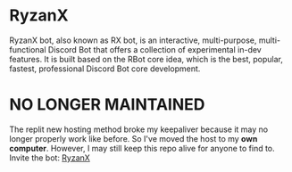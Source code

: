 # RyzanX
RyzanX bot, also known as RX bot, is an interactive, multi-purpose, multi-functional Discord Bot that offers a collection of experimental in-dev features. It is built based on the RBot core idea, which is the best, popular, fastest, professional Discord Bot core development. 
# NO LONGER MAINTAINED
The replit new hosting method broke my keepaliver because it may no longer properly work like before. So I've moved the host to my **own computer**. However, I may still keep this repo alive for anyone to find to.<br>
Invite the bot: [RyzanX](<https://discord.com/api/oauth2/authorize?client_id=1107664127289212978&permissions=28032983496823&scope=bot+applications.commands>)
